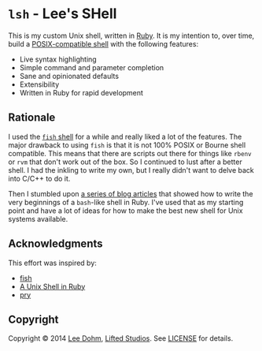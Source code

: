 # `lsh` - Lee's SHell

This is my custom Unix shell, written in [Ruby][ruby]. It is my intention to, over time, build a [POSIX-compatible shell][posix] with the following features:

* Live syntax highlighting
* Simple command and parameter completion
* Sane and opinionated defaults
* Extensibility
* Written in Ruby for rapid development

## Rationale

I used the [`fish` shell][fish] for a while and really liked a lot of the features. The major drawback to using `fish` is that it is not 100% POSIX or Bourne shell compatible. This means that there are scripts out there for things like `rbenv` or `rvm` that don't work out of the box. So I continued to lust after a better shell. I had the inkling to write my own, but I really didn't want to delve back into C/C++ to do it.

Then I stumbled upon [a series of blog articles][shell-in-ruby] that showed how to write the very beginnings of a `bash`-like shell in Ruby. I've used that as my starting point and have a lot of ideas for how to make the best new shell for Unix systems available.

## Acknowledgments

This effort was inspired by:

* [fish][fish]
* [A Unix Shell in Ruby][shell-in-ruby]
* [pry][pry]

## Copyright

Copyright &copy; 2014 [Lee Dohm](http://www.lee-dohm.com), [Lifted Studios](http://www.liftedstudios.com). See [LICENSE](LICENSE.md) for details.

[fish]: http://fishshell.com
[posix]: http://pubs.opengroup.org/onlinepubs/9699919799/utilities/contents.html
[pry]: http://pryrepl.org
[ruby]: http://www.ruby-lang.org
[shell-in-ruby]: http://www.jstorimer.com/blogs/workingwithcode/7766107-a-unix-shell-in-ruby
